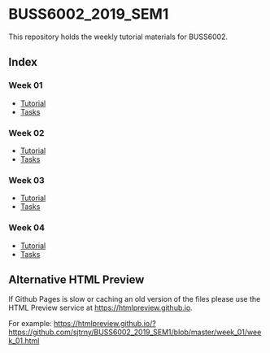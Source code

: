 # BUSS6002_2019_SEM1

This repository holds the weekly tutorial materials for BUSS6002.

## Index

### Week 01
- [Tutorial](week_01/week_01.html)
- [Tasks](week_01/week_01_tasks.html)

### Week 02
- [Tutorial](week_02/week_02.html)
- [Tasks](week_02/week_02_tasks.html)

### Week 03
- [Tutorial](week_03/week_03.html)
- [Tasks](week_03/week_03_tasks.html)

### Week 04
- [Tutorial](week_03/week_03.html)
- [Tasks](week_03/week_03_tasks.html)

## Alternative HTML Preview

If Github Pages is slow or caching an old version of the files please use the HTML Preview service at https://htmlpreview.github.io.

For example: https://htmlpreview.github.io/?https://github.com/sjtrny/BUSS6002_2019_SEM1/blob/master/week_01/week_01.html

